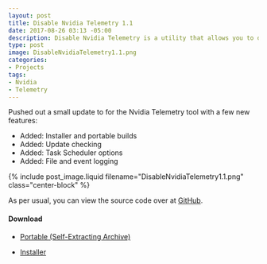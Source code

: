 ```yaml
---
layout: post
title: Disable Nvidia Telemetry 1.1
date: 2017-08-26 03:13 -05:00
description: Disable Nvidia Telemetry is a utility that allows you to disable the telemetry services Nvidia bundles with their drivers.
type: post
image: DisableNvidiaTelemetry1.1.png
categories:
- Projects
tags:
- Nvidia
- Telemetry
---
```


Pushed out a small update to for the Nvidia Telemetry tool with a few new features:

* Added: Installer and portable builds
* Added: Update checking
* Added: Task Scheduler options
* Added: File and event logging

{% include post_image.liquid filename="DisableNvidiaTelemetry1.1.png" class="center-block" %}

As per usual, you can view the source code over at [GitHub](https://github.com/NateShoffner/Disable-Nvidia-Telemetry/).

#### Download

* [Portable (Self-Extracting Archive)](https://github.com/NateShoffner/Disable-Nvidia-Telemetry/releases/download/1.1/Disable.Nvidia.Telemetry.1.1.0.8.Portable.exe)

* [Installer](https://github.com/NateShoffner/Disable-Nvidia-Telemetry/releases/download/1.1/Disable.Nvidia.Telemetry.1.1.0.8.Setup.exe)